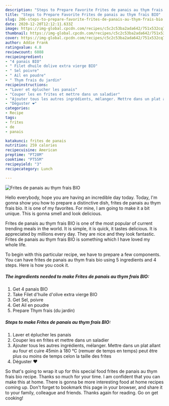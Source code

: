 ```yaml
---
description: "Steps to Prepare Favorite Frites de panais au thym frais BIO"
title: "Steps to Prepare Favorite Frites de panais au thym frais BIO"
slug: 206-steps-to-prepare-favorite-frites-de-panais-au-thym-frais-bio
date: 2020-12-20T12:12:11.633Z
image: https://img-global.cpcdn.com/recipes/c5c2c53ba2ada642/751x532cq70/frites-de-panais-au-thym-frais-bio-photo-principale-de-la-recette.jpg
thumbnail: https://img-global.cpcdn.com/recipes/c5c2c53ba2ada642/751x532cq70/frites-de-panais-au-thym-frais-bio-photo-principale-de-la-recette.jpg
cover: https://img-global.cpcdn.com/recipes/c5c2c53ba2ada642/751x532cq70/frites-de-panais-au-thym-frais-bio-photo-principale-de-la-recette.jpg
author: Addie Frank
ratingvalue: 4.8
reviewcount: 6088
recipeingredient:
- "4 panais BIO"
- " Filet dhuile dolive extra vierge BIO"
- " Sel poivre"
- " Ail en poudre"
- " Thym frais du jardin"
recipeinstructions:
- "Laver et éplucher les panais"
- "Couper les en frites et mettre dans un saladier"
- "Ajouter tous les autres ingrédients, mélanger. Mettre dans un plat allant au four et cuire 45min à 180 °C (remuer de temps en temps) peut être plus ou moins de temps celon la taille des frites"
- "Déguster ❤️"
categories:
- Recipe
tags:
- frites
- de
- panais

katakunci: frites de panais 
nutrition: 259 calories
recipecuisine: American
preptime: "PT28M"
cooktime: "PT55M"
recipeyield: "3"
recipecategory: Lunch

---
```



![Frites de panais au thym frais BIO](https://img-global.cpcdn.com/recipes/c5c2c53ba2ada642/751x532cq70/frites-de-panais-au-thym-frais-bio-photo-principale-de-la-recette.jpg)

Hello everybody, hope you are having an incredible day today. Today, I'm gonna show you how to prepare a distinctive dish, frites de panais au thym frais bio. It is one of my favorites. For mine, I am going to make it a bit unique. This is gonna smell and look delicious.

Frites de panais au thym frais BIO is one of the most popular of current trending meals in the world. It is simple, it is quick, it tastes delicious. It is appreciated by millions every day. They are nice and they look fantastic. Frites de panais au thym frais BIO is something which I have loved my whole life.




To begin with this particular recipe, we have to prepare a few components. You can have frites de panais au thym frais bio using 5 ingredients and 4 steps. Here is how you cook it.

<!--inarticleads1-->

##### The ingredients needed to make Frites de panais au thym frais BIO:

1. Get 4 panais BIO
1. Take  Filet d&#39;huile d&#39;olive extra vierge BIO
1. Get  Sel, poivre
1. Get  Ail en poudre
1. Prepare  Thym frais (du jardin)




<!--inarticleads2-->

##### Steps to make Frites de panais au thym frais BIO:

1. Laver et éplucher les panais
1. Couper les en frites et mettre dans un saladier
1. Ajouter tous les autres ingrédients, mélanger. Mettre dans un plat allant au four et cuire 45min à 180 °C (remuer de temps en temps) peut être plus ou moins de temps celon la taille des frites
1. Déguster ❤️




So that's going to wrap it up for this special food frites de panais au thym frais bio recipe. Thanks so much for your time. I am confident that you can make this at home. There is gonna be more interesting food at home recipes coming up. Don't forget to bookmark this page in your browser, and share it to your family, colleague and friends. Thanks again for reading. Go on get cooking!
